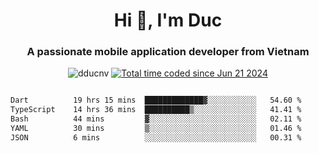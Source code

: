 <h1 align="center">
  Hi 👋, I'm  Duc</h1>
<h3 align="center">A passionate mobile application developer from Vietnam</h3>  
  
<p align="center"> <img src="https://komarev.com/ghpvc/?username=dducnv&label=Profile%20views&color=0e75b6&style=flat" alt="dducnv" /> 
<a href="https://wakatime.com/@4d2a2cd9-1bcb-4dd1-84a4-dce128a35137"><img src="https://wakatime.com/badge/user/4d2a2cd9-1bcb-4dd1-84a4-dce128a35137.svg" alt="Total time coded since Jun 21 2024" /></a>
</p>  

<div style="width: 100vw; overflow-x: auto; flex:center">
  <!--START_SECTION:waka-->

```txt
Dart          19 hrs 15 mins  █████████████▓░░░░░░░░░░░   54.60 %
TypeScript    14 hrs 36 mins  ██████████▒░░░░░░░░░░░░░░   41.41 %
Bash          44 mins         ▓░░░░░░░░░░░░░░░░░░░░░░░░   02.11 %
YAML          30 mins         ▒░░░░░░░░░░░░░░░░░░░░░░░░   01.46 %
JSON          6 mins          ░░░░░░░░░░░░░░░░░░░░░░░░░   00.31 %
```

<!--END_SECTION:waka-->
</div>




  
